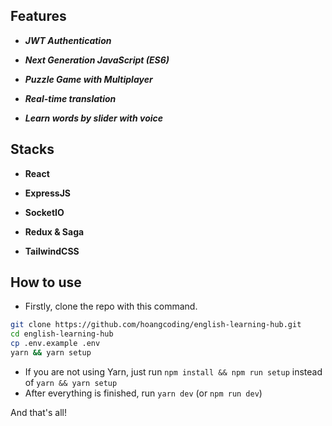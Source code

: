 
## Features

- ***JWT Authentication***

- ***Next Generation JavaScript (ES6)***

- ***Puzzle Game with Multiplayer***

- ***Real-time translation***

- ***Learn words by slider with voice***

## Stacks

- **React**

- **ExpressJS**

- **SocketIO**

- **Redux & Saga**

- **TailwindCSS**


## How to use

- Firstly, clone the repo with this command.

```bash
git clone https://github.com/hoangcoding/english-learning-hub.git
cd english-learning-hub
cp .env.example .env
yarn && yarn setup
```

- If you are not using Yarn, just run ```npm install && npm run setup``` instead of ```yarn && yarn setup```
- After everything is finished, run ```yarn dev``` (or ```npm run dev```)

And that's all!
